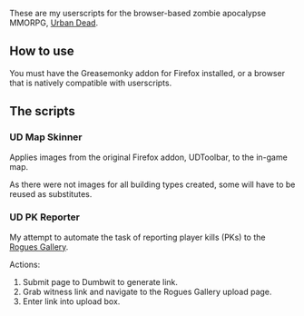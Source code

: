 These are my userscripts for the browser-based zombie apocalypse MMORPG, [Urban Dead](http://www.urbandead.com).

## How to use
You must have the Greasemonky addon for Firefox installed, or a browser that is natively compatible with userscripts.

## The scripts

### UD Map Skinner
Applies images from the original Firefox addon, UDToolbar, to the in-game map.

As there were not images for all building types created, some will have to be reused as substitutes.

### UD PK Reporter
My attempt to automate the task of reporting player kills (PKs) to the [Rogues Gallery](http://rg.urbandead.net).

Actions:

1.    Submit page to Dumbwit to generate link.
2.    Grab witness link and navigate to the Rogues Gallery upload page.
3.    Enter link into upload box.

